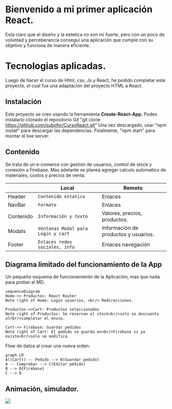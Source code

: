 # Bienvenido a mi primer aplicación React.

Esta claro que el diseño y la estetica no son mi fuerte, pero con un poco de voluntad y perceberancia consegui una aplicación que cumple con su objetivo y funciona de manera eficiente.


# Tecnologias aplicadas.

Luego de hacer el curso de Html, css, Js y React, he podido completar este proyecto, el cual fue una adaptación del proyecto HTML a React.

## Instalación

Este proyecto se creo usando la herramienta **Create-React-App.**
Podes instalarlo clonado el repositorio Git "git clone https://github.com/subofer/CursoReact.git"
Una vez descargado, usar "npm install" para descargar las dependencias.
Finalmente, "npm start" para montar el live server.


## Contenido

Se trata de un e-comerce con gestión de usuarios, control de stock y conexión a Firebase.
Mas adelante se planea agregar calculo automatico de materiales, costos y precios de venta.

|                |Local                          |Remoto                       |
|----------------|-------------------------------|-----------------------------|
|Header          |`Contenido estatico`           	|Enlaces                    |
|NavBar          |`Formato`                      	|Enlaces					   |
|Contenido	 	 |`Información y texto`          	|Valores, precios, productos. |
|Modals			 |`Ventanas Modal para Login y cart`|Información de productos y usuarios.|
|Footer			 |`Enlaces redes sociales, info`	|Enlaces navegación|



## Diagrama limitado del funcionamiento de la App

Un pequeño esquema de funcionamiento de la Aplicación, mas que nada para probar el MD.

```mermaid
sequenceDiagram
Home->> Productos: React Router
Note right of Home: Login usuarios, <br/> Redirecciones.

Productos->>Cart: Productos seleccionados
Note right of Productos: Se reservan el stock<br/>solo se descuenta al<br/>completar el envio.

Cart->> Firebase: Guardar pedidos
Note right of Cart: El pedido se guarda en<br/>Firebase si ya existe<br/>solo se modifica.
```

Flow de datos al crear una nueva orden:

```mermaid
graph LR
A((Cart)) -- Pedido --> B(Guardar pedido)
A -- Comprobar --> C(Editar pedido)
B --> D{Firebase}
C --> D
```


## Animación, simulador.
![](LaCocina.gif)

